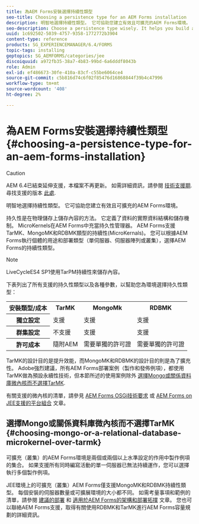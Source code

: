 ```yaml
---
title: 為AEM Forms安裝選擇持續性類型
seo-title: Choosing a persistence type for an AEM Forms installation
description: 明智地選擇持續性類型。 它可協助您建立有效且可擴充的AEM Forms環境。
seo-description: Choose a persistence type wisely. It helps you build an efficient and scale able AEM Forms environment.
uuid: 1c692502-5039-4757-9358-1772772b3904
content-type: reference
products: SG_EXPERIENCEMANAGER/6.4/FORMS
topic-tags: installing
geptopics: SG_AEMFORMS/categories/jee
discoiquuid: a972fb35-38a7-4b83-99bd-6a6dddf8043b
role: Admin
exl-id: ef486673-30fe-410a-83cf-c55be6064ce4
source-git-commit: c5b816d74c6f02f85476d16868844f39b4c47996
workflow-type: tm+mt
source-wordcount: '408'
ht-degree: 2%

---
```


# 為AEM Forms安裝選擇持續性類型 {#choosing-a-persistence-type-for-an-aem-forms-installation}

>[!CAUTION]
>
>AEM 6.4已結束延伸支援，本檔案不再更新。 如需詳細資訊，請參閱 [技術支援期](https://helpx.adobe.com//tw/support/programs/eol-matrix.html). 尋找支援的版本 [此處](https://experienceleague.adobe.com/docs/).

明智地選擇持續性類型。 它可協助您建立有效且可擴充的AEM Forms環境。

持久性是在物理儲存上儲存內容的方法。 它定義了資料的實際資料結構和儲存機制。 MicroKernels在AEM Forms中充當持久性管理器。 AEM Forms支援TarMK、MongoMK和RDBMK類型的持續性(MicroKernals)。 您可以根據AEM Forms執行個體的用途和部署類型（單伺服器、伺服器陣列或叢集），選擇AEM Forms的持續性類型。

>[!NOTE]
>
>LiveCycleES4 SP1使用TarPM持續性來儲存內容。

下表列出了所有支援的持久性類型以及各種參數，以幫助您為環境選擇持久性類型：

<table> 
 <tbody>
  <tr>
   <th><strong>安裝類型/成本</strong></th> 
   <th><strong>TarMK</strong></th> 
   <th><strong>MongoMk</strong></th> 
   <th><strong>RDBMK</strong></th> 
  </tr>
  <tr>
   <th><strong>獨立設定</strong></th> 
   <td>支援<br /> </td> 
   <td>支援</td> 
   <td>支援</td> 
  </tr>
  <tr>
   <th><strong>群集設定</strong></th> 
   <td>不支援</td> 
   <td>支援</td> 
   <td>支援</td> 
  </tr>
  <tr>
   <th><strong>許可成本</strong></th> 
   <td>隨附AEM </td> 
   <td>需要單獨的許可證</td> 
   <td>需要單獨的許可證</td> 
  </tr>
 </tbody>
</table>

TarMK的設計目的是提升效能，而MongoMK和RDBMK的設計目的則是為了擴充性。 Adobe強烈建議，所有AEM Forms部署案例（製作和發佈例項），都使用TarMK做為預設永續性技術，但本節所述的使用案例除外 [選擇Mongo或關係資料庫微內核而不選擇TarMK](#p-choosing-mongo-or-a-relational-database-microkernel-over-tarmk-p).

有關支援的微內核的清單，請參見 [AEM Forms OSGi技術要求](/help/sites-deploying/technical-requirements.md) 或 [AEM Forms on JEE支援的平台組合](/help/forms/using/aem-forms-jee-supported-platforms.md) 文章。

## 選擇Mongo或關係資料庫微內核而不選擇TarMK {#choosing-mongo-or-a-relational-database-microkernel-over-tarmk}

可擴充（叢集）的AEM Forms環境是兩個或兩個以上水準設定的作用中製作例項的集合。 如果支援所有同時編寫活動的單一伺服器已無法持續運作，您可以選擇執行多個製作例項。

JEE環境上的可擴充（叢集）AEM Forms僅支援MongoMK和RDBMK持續性類型。 每個安裝的伺服器數量或可擴展環境的大小都不同。 如需考量事項和範例的清單，請參閱 [建議的部署](/help/sites-deploying/recommended-deploys.md) 和 [適用於AEM Forms的架構和部署拓撲](/help/forms/using/aem-forms-architecture-deployment.md) 文章。 您也可以聯絡AEM Forms支援，取得有關使用RDBMK和TarMK進行AEM Forms容量規劃的詳細資訊。
